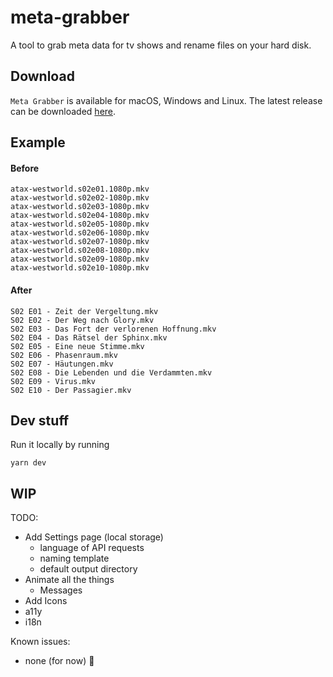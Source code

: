 # meta-grabber

A tool to grab meta data for tv shows and rename files on your hard disk.

## Download

`Meta Grabber` is available for macOS, Windows and Linux.
The latest release can be downloaded [here](https://github.com/andreaswilli/meta-grabber/releases/latest).

## Example

#### Before
```
atax-westworld.s02e01.1080p.mkv
atax-westworld.s02e02-1080p.mkv
atax-westworld.s02e03-1080p.mkv
atax-westworld.s02e04-1080p.mkv
atax-westworld.s02e05-1080p.mkv
atax-westworld.s02e06-1080p.mkv
atax-westworld.s02e07-1080p.mkv
atax-westworld.s02e08-1080p.mkv
atax-westworld.s02e09-1080p.mkv
atax-westworld.s02e10-1080p.mkv
```
#### After
```
S02 E01 - Zeit der Vergeltung.mkv
S02 E02 - Der Weg nach Glory.mkv
S02 E03 - Das Fort der verlorenen Hoffnung.mkv
S02 E04 - Das Rätsel der Sphinx.mkv
S02 E05 - Eine neue Stimme.mkv
S02 E06 - Phasenraum.mkv
S02 E07 - Häutungen.mkv
S02 E08 - Die Lebenden und die Verdammten.mkv
S02 E09 - Virus.mkv
S02 E10 - Der Passagier.mkv
```

## Dev stuff
Run it locally by running
```
yarn dev
```

## WIP
TODO:
* Add Settings page (local storage)
  * language of API requests
  * naming template
  * default output directory
* Animate all the things
  * Messages
* Add Icons
* a11y
* i18n

Known issues:
* none (for now) 🎉
